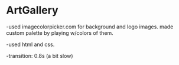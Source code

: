 # ArtGallery
 
-used imagecolorpicker.com for background and logo images. made custom palette by playing w/colors of them.

-used html and css.

-transition: 0.8s (a bit slow)
